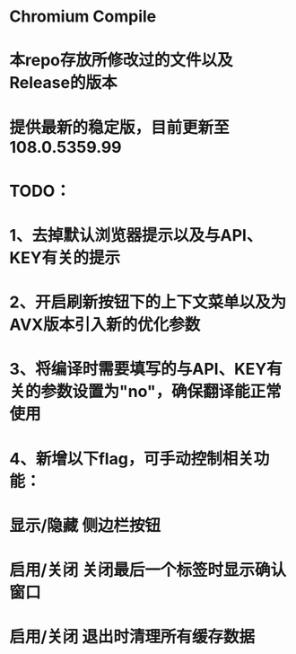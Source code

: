 # Chromium Compile

# 本repo存放所修改过的文件以及Release的版本

# 提供最新的稳定版，目前更新至108.0.5359.99

# TODO：
# 1、去掉默认浏览器提示以及与API、KEY有关的提示

# 2、开启刷新按钮下的上下文菜单以及为AVX版本引入新的优化参数

# 3、将编译时需要填写的与API、KEY有关的参数设置为"no"，确保翻译能正常使用

# 4、新增以下flag，可手动控制相关功能：

# 显示/隐藏 侧边栏按钮

# 启用/关闭 关闭最后一个标签时显示确认窗口

# 启用/关闭 退出时清理所有缓存数据
